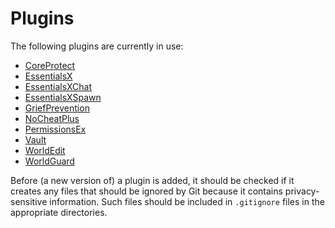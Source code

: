 # Plugins

The following plugins are currently in use:

- [CoreProtect](https://www.spigotmc.org/resources/coreprotect.8631/)
- [EssentialsX](https://ci.drtshock.net/job/EssentialsX/)
- [EssentialsXChat](https://ci.drtshock.net/job/EssentialsX/)
- [EssentialsXSpawn](https://ci.drtshock.net/job/EssentialsX/)
- [GriefPrevention](https://www.spigotmc.org/resources/griefprevention.1884/)
- [NoCheatPlus](https://github.com/NoCheatPlus/Docs/wiki/Notable-Builds)
- [PermissionsEx](https://ci.yawk.at/view/PermissionsEx/job/PermissionsEx/)
- [Vault](http://dev.bukkit.org/bukkit-plugins/vault/)
- [WorldEdit](http://builds.enginehub.org/)
- [WorldGuard](http://builds.enginehub.org/)

Before (a new version of) a plugin is added, it should be checked if it creates any files that should be ignored by Git because it contains privacy-sensitive information. Such files should be included in `.gitignore` files in the appropriate directories.
